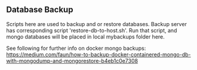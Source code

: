 ## Database Backup
Scripts here are used to backup and or restore databases. Backup server has corresponding script 'restore-db-to-host.sh'. Run that script, and mongo databases will be placed in local mybackups folder here.

See following for further info on docker mongo backups:
https://medium.com/faun/how-to-backup-docker-containered-mongo-db-with-mongodump-and-mongorestore-b4eb1c0e7308
